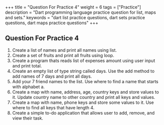 +++
title = "Question For Practice 4"
weight = 6
tags = ["Practice"]
description = "Dart programming language practice question for list, maps and sets."
keywords = "dart list practice questions, dart sets practice questions, dart maps practice questions"
+++

## Question For Practice 4
1. Create a list of names and print all names using list.
2. Create a set of fruits and print all fruits using loop.
3. Create a program thats reads list of expenses amount using user input and print total. 
4. Create an empty list of type string called days. Use the add method to add names of 7 days and print all days.
5. Add your 7 friend names to the list. Use where to find a name that starts with alphabet a.
6. Create a map with name, address, age, country keys and store values to it. Update country name to other country and print all keys and values.
7. Create a map with name, phone keys and store some values to it. Use where to find all keys that have length 4.
8. Create a simple to-do application that allows user to add, remove, and view their task.
